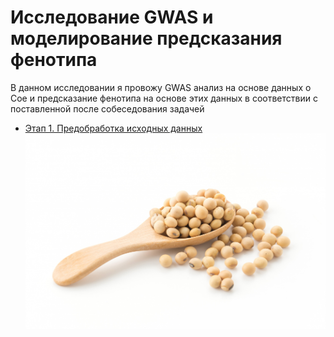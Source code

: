 # Исследование GWAS и моделирование предсказания фенотипа
В данном исследовании я провожу GWAS анализ на основе данных о Сое и предсказание фенотипа на основе этих данных в соответствии с поставленной после собеседования задачей

- [Этап 1. Предобработка исходных данных](https://github.com/borisshilov/forPlstTest/blob/main/preprocessing.md)
![Катинка с сайта Freepic](https://github.com/borisshilov/forPlstTest/blob/main/224.jpg)

